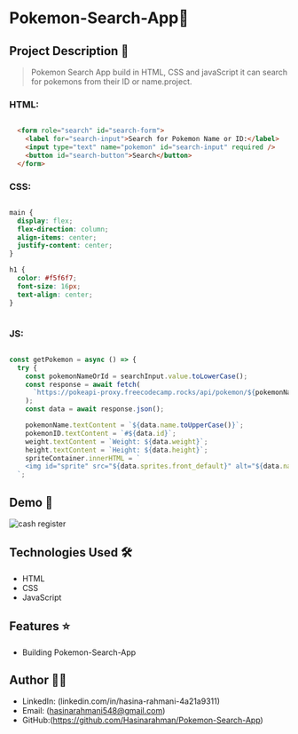 # Pokemon-Search-App🚀

## Project Description 📝

> Pokemon Search App build in HTML, CSS and javaScript it can search for pokemons from their ID or name.project.

### HTML:
```html

  <form role="search" id="search-form">
    <label for="search-input">Search for Pokemon Name or ID:</label>
    <input type="text" name="pokemon" id="search-input" required />
    <button id="search-button">Search</button>
  </form>

```
### CSS:
```css

main {
  display: flex;
  flex-direction: column;
  align-items: center;
  justify-content: center;
}

h1 {
  color: #f5f6f7;
  font-size: 16px;
  text-align: center;
}



```
### JS:
```javascript

const getPokemon = async () => {
  try {
    const pokemonNameOrId = searchInput.value.toLowerCase();
    const response = await fetch(
      `https://pokeapi-proxy.freecodecamp.rocks/api/pokemon/${pokemonNameOrId}`,
    );
    const data = await response.json();

    pokemonName.textContent = `${data.name.toUpperCase()}`;
    pokemonID.textContent = `#${data.id}`;
    weight.textContent = `Weight: ${data.weight}`;
    height.textContent = `Height: ${data.height}`;
    spriteContainer.innerHTML = `
    <img id="sprite" src="${data.sprites.front_default}" alt="${data.name} front default sprite">
  `;


```

## Demo 📸

![cash register](https://github.com/Hasinarahman/Pokemon-Search-App/assets/168626170/a184aa1d-ea7f-45d5-8b21-4e76bd555bc1)

## Technologies Used 🛠️

- HTML
- CSS
- JavaScript

## Features ⭐

- Building Pokemon-Search-App

## Author 👩‍💻


- LinkedIn: (linkedin.com/in/hasina-rahmani-4a21a9311)
- Email: (hasinarahmani548@gmail.com)
- GitHub:(https://github.com/Hasinarahman/Pokemon-Search-App)


